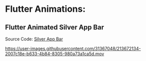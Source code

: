 # Flutter Animations:

## Flutter Animated Silver App Bar
Source Code: [Silver App Bar](https://github.com/muhammadtalhasultan/flutter_animations/tree/main/sliverappbar)

https://user-images.githubusercontent.com/31367048/213672134-2007c18e-b633-4b84-8305-980a73a1ca5d.mov
